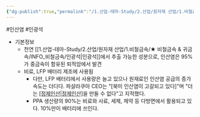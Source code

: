 ```yaml
---
{"dg-publish":true,"permalink":"/1.산업-테마-Study/2.산업/원자재 산업/1.비철금속/★ 비철금속 & 귀금속/INFO_비철금속/인산염/","created":"2024-11-20T21:02:28.608+09:00","updated":"2025-06-25T16:15:55.707+09:00"}
---
```


#인산염 #인광석


- 기본정보
	- 천연 [[1.산업-테마-Study/2.산업/원자재 산업/1.비철금속/★ 비철금속 & 귀금속/INFO_비철금속/인광석\|인광석]]에서 추출 가능한 성분으로, 인산염은 95%가 중금속이 함유된 퇴적암에서 발견
	- 비료, LFP 배터리 제조에 사용됨 
		- 다만, LFP 배터리에서 사용량은 늘고 있으나 원재료인 인산염 공급의 증가 속도는 더디다. 파살라쿠아 CEO는 "[북미 인산염이 고갈되고 있다]"며 "더는 [[정제인산\|정제인산]](PPA)을 만들 수 없다"고 지적했다.
		- PPA 생산량의 90%는 비료와 사료, 세제, 제약 등 다방면에서 활용되고 있다. 10%만이 배터리에 쓰인다. 